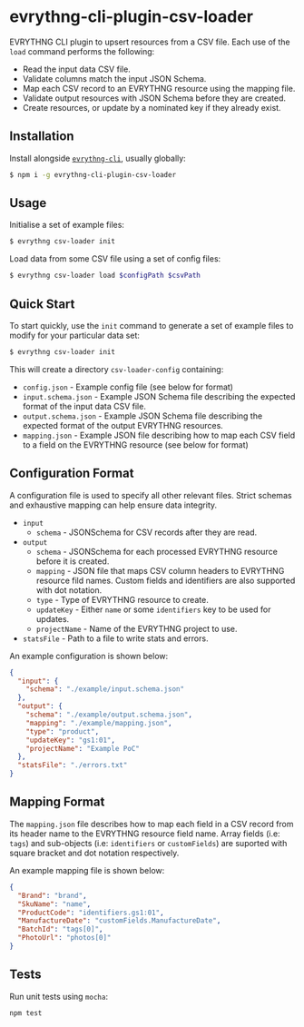 # evrythng-cli-plugin-csv-loader

EVRYTHNG CLI plugin to upsert resources from a CSV file. Each use of the `load`
command performs the following:

* Read the input data CSV file.
* Validate columns match the input JSON Schema.
* Map each CSV record to an EVRYTHNG resource using the mapping file.
* Validate output resources with JSON Schema before they are created.
* Create resources, or update by a nominated key if they already exist.


## Installation

Install alongside [`evrythng-cli`](https://github.com/evrythng/evrythng-cli),
usually globally:

```bash
$ npm i -g evrythng-cli-plugin-csv-loader
```


## Usage

Initialise a set of example files:

```bash
$ evrythng csv-loader init
```

Load data from some CSV file using a set of config files:

```bash
$ evrythng csv-loader load $configPath $csvPath
```


## Quick Start

To start quickly, use the `init` command to generate a set of example files to
modify for your particular data set:

```bash
$ evrythng csv-loader init
```

This will create a directory `csv-loader-config` containing:

* `config.json` - Example config file (see below for format)
* `input.schema.json` - Example JSON Schema file describing the expected format
  of the input data CSV file.
* `output.schema.json` - Example JSON Schema file describing the expected format
  of the output EVRYTHNG resources.
* `mapping.json` - Example JSON file describing how to map each CSV field to a
  field on the EVRYTHNG resource (see below for format)


## Configuration Format

A configuration file is used to specify all other relevant files. Strict schemas
and exhaustive mapping can help ensure data integrity.

* `input`
  * `schema` - JSONSchema for CSV records after they are read.
* `output`
  * `schema` - JSONSchema for each processed EVRYTHNG resource before it is
    created.
  * `mapping` - JSON file that maps CSV column headers to EVRYTHNG resource
    fild names. Custom fields and identifiers are also supported with dot
    notation.
  * `type` - Type of EVRYTHNG resource to create.
  * `updateKey` - Either `name` or some `identifiers` key to be used for
    updates.
  * `projectName` - Name of the EVRYTHNG project to use.
* `statsFile` - Path to a file to write stats and errors.


An example configuration is shown below:

```json
{
  "input": {
    "schema": "./example/input.schema.json"
  },
  "output": {
    "schema": "./example/output.schema.json",
    "mapping": "./example/mapping.json",
    "type": "product",
    "updateKey": "gs1:01",
    "projectName": "Example PoC"
  },
  "statsFile": "./errors.txt"
}
```


## Mapping Format

The `mapping.json` file describes how to map each field in a CSV record from its
header name to the EVRYTHNG resource field name. Array fields (i.e: `tags`) and
sub-objects (i.e: `identifiers` or `customFields`) are suported with square
bracket and dot notation respectively.

An example mapping file is shown below:

```json
{
  "Brand": "brand",
  "SkuName": "name",
  "ProductCode": "identifiers.gs1:01",
  "ManufactureDate": "customFields.ManufactureDate",
  "BatchId": "tags[0]",
  "PhotoUrl": "photos[0]"
}
```


## Tests

Run unit tests using `mocha`:

`npm test`
